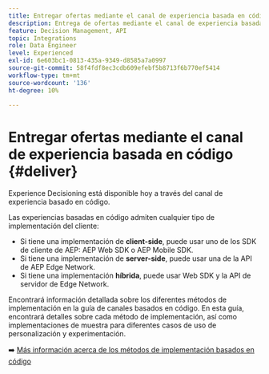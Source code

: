 ```yaml
---
title: Entregar ofertas mediante el canal de experiencia basada en código
description: Entrega de ofertas mediante el canal de experiencia basada en código.
feature: Decision Management, API
topic: Integrations
role: Data Engineer
level: Experienced
exl-id: 6e603bc1-0813-435a-9349-d8585a7a0997
source-git-commit: 58f4fdf8ec3cdb609efebf5b8713f6b770ef5414
workflow-type: tm+mt
source-wordcount: '136'
ht-degree: 10%

---
```


# Entregar ofertas mediante el canal de experiencia basada en código {#deliver}

Experience Decisioning está disponible hoy a través del canal de experiencia basado en código.

Las experiencias basadas en código admiten cualquier tipo de implementación del cliente:

* Si tiene una implementación de **client-side**, puede usar uno de los SDK de cliente de AEP: AEP Web SDK o AEP Mobile SDK.
* Si tiene una implementación de **server-side**, puede usar una de la API de AEP Edge Network.
* Si tiene una implementación **híbrida**, puede usar Web SDK y la API de servidor de Edge Network.

Encontrará información detallada sobre los diferentes métodos de implementación en la guía de canales basados en código. En esta guía, encontrará detalles sobre cada método de implementación, así como implementaciones de muestra para diferentes casos de uso de personalización y experimentación.

➡️ [Más información acerca de los métodos de implementación basados en código](../../code-based/code-based-implementation-samples.md)

